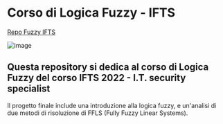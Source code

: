 # Corso di Logica Fuzzy - IFTS
[Repo Fuzzy IFTS](https://github.com/not-icosahedron/corsoFuzzy-IFTS "tooltip")

![image](https://blush.design/api/download?shareUri=8R40CbB5RvXqWH-j&c=Skin_0%7Effdbb4&w=800&h=800&fm=png)

## Questa repository si dedica al corso di Logica Fuzzy del corso IFTS 2022 - I.T. security specialist

Il progetto finale include una introduzione alla logica fuzzy, e un'analisi di due metodi di risoluzione di FFLS (Fully Fuzzy Linear Systems).
